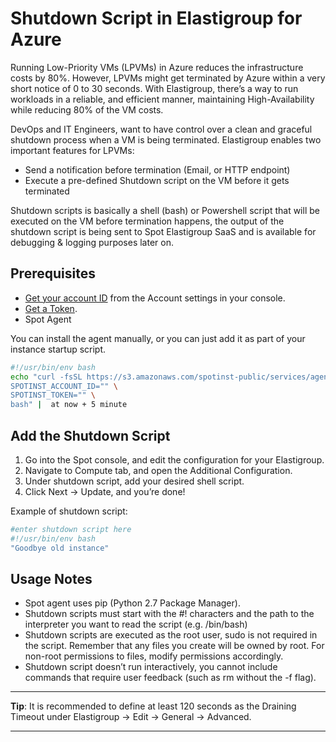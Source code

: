 # Shutdown Script in Elastigroup for Azure

Running Low-Priority VMs (LPVMs) in Azure reduces the infrastructure costs by 80%. However, LPVMs might get terminated by Azure within a very short notice of 0 to 30 seconds. With Elastigroup, there’s a way to run workloads in a reliable, and efficient manner, maintaining High-Availability while reducing 80% of the VM costs.

DevOps and IT Engineers, want to have control over a clean and graceful shutdown process when a VM is being terminated. Elastigroup enables two important features for LPVMs:

- Send a notification before termination (Email, or HTTP endpoint)
- Execute a pre-defined Shutdown script on the VM before it gets terminated

Shutdown scripts is basically a shell (bash) or Powershell script that will be executed on the VM before termination happens, the output of the shutdown script is being sent to Spot Elastigroup SaaS and is available for debugging & logging purposes later on.

## Prerequisites

- [Get your account ID](https://console.spotinst.com/#/settings/account/general) from the Account settings in your console.
- [Get a Token](https://console.spotinst.com/#/settings/tokens/permanent).
- Spot Agent

You can install the agent manually, or you can just add it as part of your instance startup script.

```bash
#!/usr/bin/env bash
echo "curl -fsSL https://s3.amazonaws.com/spotinst-public/services/agent/azure-elastigroup-agent-init.sh | \
SPOTINST_ACCOUNT_ID="" \
SPOTINST_TOKEN="" \
bash" |  at now + 5 minute
```

## Add the Shutdown Script

1. Go into the Spot console, and edit the configuration for your Elastigroup.
2. Navigate to Compute tab, and open the Additional Configuration.
3. Under shutdown script, add your desired shell script.
4. Click Next -> Update, and you’re done!

Example of shutdown script:

```bash
#enter shutdown script here
#!/usr/bin/env bash
"Goodbye old instance"
```

## Usage Notes

- Spot agent uses pip (Python 2.7 Package Manager).
- Shutdown scripts must start with the #! characters and the path to the interpreter you want to read the script (e.g. /bin/bash)
- Shutdown scripts are executed as the root user, sudo is not required in the script. Remember that any files you create will be owned by root. For non-root permissions to files, modify permissions accordingly.
- Shutdown script doesn’t run interactively, you cannot include commands that require user feedback (such as rm without the -f flag).

---

**Tip**: It is recommended to define at least 120 seconds as the Draining Timeout under Elastigroup -> Edit -> General -> Advanced.

---
